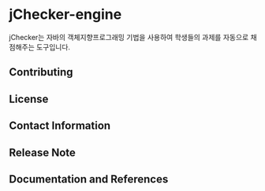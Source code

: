 # jChecker-engine
jChecker는 자바의 객체지향프로그래밍 기법을 사용하여 학생들의 과제를 자동으로 채점해주는 도구입니다.





Contributing
---------


License
---

Contact Information
---


Release Note
---


Documentation and References
------------
